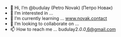 - 👋 Hi, I’m @budulay (Petro Novak) (Петро Новак)
- 👀 I’m interested in ...
- 🌱 I’m currently learning ... www.novak.contact
- 💞️ I’m looking to collaborate on ...
- 📫 How to reach me ... budulay2.*0.0*.6@gmail.com

<!---
budulay/budulay is a ✨ special ✨ repository because its `README.md` (this file) appears on your GitHub profile.
You can click the Preview link to take a look at your changes.
--->
